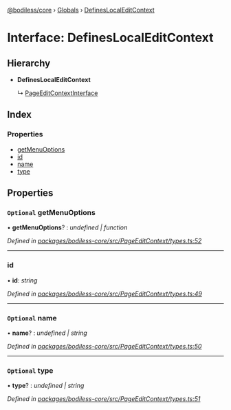 [@bodiless/core](../README.md) › [Globals](../globals.md) › [DefinesLocalEditContext](defineslocaleditcontext.md)

# Interface: DefinesLocalEditContext

## Hierarchy

* **DefinesLocalEditContext**

  ↳ [PageEditContextInterface](pageeditcontextinterface.md)

## Index

### Properties

* [getMenuOptions](defineslocaleditcontext.md#optional-getmenuoptions)
* [id](defineslocaleditcontext.md#id)
* [name](defineslocaleditcontext.md#optional-name)
* [type](defineslocaleditcontext.md#optional-type)

## Properties

### `Optional` getMenuOptions

• **getMenuOptions**? : *undefined | function*

*Defined in [packages/bodiless-core/src/PageEditContext/types.ts:52](https://github.com/johnsonandjohnson/Bodiless-JS/blob/54dc509/packages/bodiless-core/src/PageEditContext/types.ts#L52)*

___

###  id

• **id**: *string*

*Defined in [packages/bodiless-core/src/PageEditContext/types.ts:49](https://github.com/johnsonandjohnson/Bodiless-JS/blob/54dc509/packages/bodiless-core/src/PageEditContext/types.ts#L49)*

___

### `Optional` name

• **name**? : *undefined | string*

*Defined in [packages/bodiless-core/src/PageEditContext/types.ts:50](https://github.com/johnsonandjohnson/Bodiless-JS/blob/54dc509/packages/bodiless-core/src/PageEditContext/types.ts#L50)*

___

### `Optional` type

• **type**? : *undefined | string*

*Defined in [packages/bodiless-core/src/PageEditContext/types.ts:51](https://github.com/johnsonandjohnson/Bodiless-JS/blob/54dc509/packages/bodiless-core/src/PageEditContext/types.ts#L51)*
